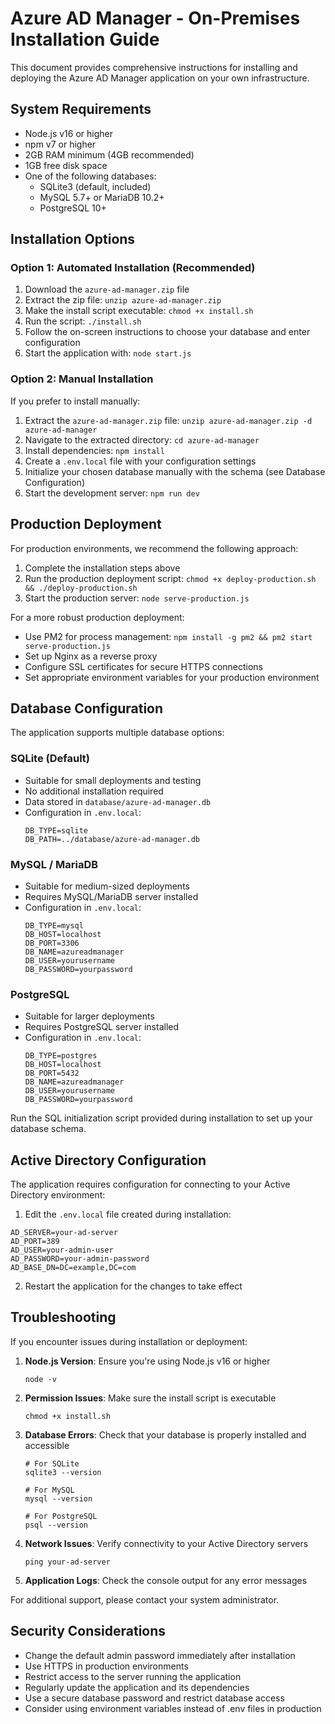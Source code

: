 
# Azure AD Manager - On-Premises Installation Guide

This document provides comprehensive instructions for installing and deploying the Azure AD Manager application on your own infrastructure.

## System Requirements

- Node.js v16 or higher
- npm v7 or higher
- 2GB RAM minimum (4GB recommended)
- 1GB free disk space
- One of the following databases:
  - SQLite3 (default, included)
  - MySQL 5.7+ or MariaDB 10.2+
  - PostgreSQL 10+

## Installation Options

### Option 1: Automated Installation (Recommended)

1. Download the `azure-ad-manager.zip` file
2. Extract the zip file: `unzip azure-ad-manager.zip`
3. Make the install script executable: `chmod +x install.sh`
4. Run the script: `./install.sh`
5. Follow the on-screen instructions to choose your database and enter configuration
6. Start the application with: `node start.js`

### Option 2: Manual Installation

If you prefer to install manually:

1. Extract the `azure-ad-manager.zip` file: `unzip azure-ad-manager.zip -d azure-ad-manager`
2. Navigate to the extracted directory: `cd azure-ad-manager`
3. Install dependencies: `npm install`
4. Create a `.env.local` file with your configuration settings
5. Initialize your chosen database manually with the schema (see Database Configuration)
6. Start the development server: `npm run dev`

## Production Deployment

For production environments, we recommend the following approach:

1. Complete the installation steps above
2. Run the production deployment script: `chmod +x deploy-production.sh && ./deploy-production.sh`
3. Start the production server: `node serve-production.js`

For a more robust production deployment:

- Use PM2 for process management: `npm install -g pm2 && pm2 start serve-production.js`
- Set up Nginx as a reverse proxy
- Configure SSL certificates for secure HTTPS connections
- Set appropriate environment variables for your production environment

## Database Configuration

The application supports multiple database options:

### SQLite (Default)

- Suitable for small deployments and testing
- No additional installation required
- Data stored in `database/azure-ad-manager.db`
- Configuration in `.env.local`:
  ```
  DB_TYPE=sqlite
  DB_PATH=../database/azure-ad-manager.db
  ```

### MySQL / MariaDB

- Suitable for medium-sized deployments
- Requires MySQL/MariaDB server installed
- Configuration in `.env.local`:
  ```
  DB_TYPE=mysql
  DB_HOST=localhost
  DB_PORT=3306
  DB_NAME=azureadmanager
  DB_USER=yourusername
  DB_PASSWORD=yourpassword
  ```

### PostgreSQL

- Suitable for larger deployments
- Requires PostgreSQL server installed
- Configuration in `.env.local`:
  ```
  DB_TYPE=postgres
  DB_HOST=localhost
  DB_PORT=5432
  DB_NAME=azureadmanager
  DB_USER=yourusername
  DB_PASSWORD=yourpassword
  ```

Run the SQL initialization script provided during installation to set up your database schema.

## Active Directory Configuration

The application requires configuration for connecting to your Active Directory environment:

1. Edit the `.env.local` file created during installation:

```
AD_SERVER=your-ad-server
AD_PORT=389
AD_USER=your-admin-user
AD_PASSWORD=your-admin-password
AD_BASE_DN=DC=example,DC=com
```

2. Restart the application for the changes to take effect

## Troubleshooting

If you encounter issues during installation or deployment:

1. **Node.js Version**: Ensure you're using Node.js v16 or higher
   ```
   node -v
   ```

2. **Permission Issues**: Make sure the install script is executable
   ```
   chmod +x install.sh
   ```

3. **Database Errors**: Check that your database is properly installed and accessible
   ```
   # For SQLite
   sqlite3 --version
   
   # For MySQL
   mysql --version
   
   # For PostgreSQL
   psql --version
   ```

4. **Network Issues**: Verify connectivity to your Active Directory servers
   ```
   ping your-ad-server
   ```

5. **Application Logs**: Check the console output for any error messages

For additional support, please contact your system administrator.

## Security Considerations

- Change the default admin password immediately after installation
- Use HTTPS in production environments
- Restrict access to the server running the application
- Regularly update the application and its dependencies
- Use a secure database password and restrict database access
- Consider using environment variables instead of .env files in production
